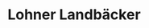 ---
title: "Lohner Landbäcker"
url: /nordhorn/lohner-landbaecker-gildehauser-weg/
shop: Bäckerei
---